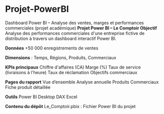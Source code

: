 # Projet-PowerBI
Dashboard Power BI – Analyse des ventes, marges et performances commerciales (projet académique)
**Projet Power BI – Le Comptoir
Objectif**
Analyse des performances commerciales d'une entreprise fictive de distribution à travers un dashboard interactif Power BI.

**Données**
+50 000 enregistrements de ventes

**Dimensions** : Temps, Régions, Produits, Commerciaux

**KPIs principaux**
Chiffre d'affaires (CA)
Marge (%)
Taux de service (livraisons à l'heure)
Taux de réclamation
Objectifs commerciaux

**Pages du rapport**
Vue d’ensemble
Analyse annuelle
Produits
Commerciaux
Fiche produit détaillée

**Outils**
Power BI Desktop
DAX
Excel

**Contenu du dépôt**
Le_Comptoir.pbix : Fichier Power BI du projet
